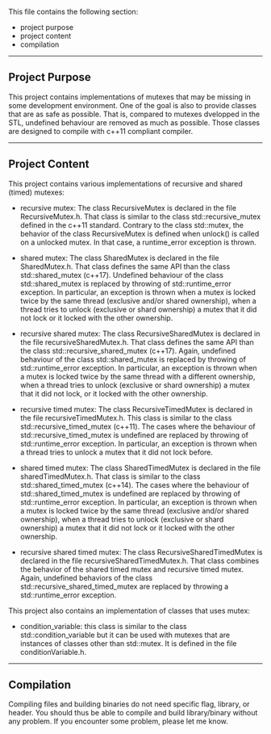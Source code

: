 This file contains the following section:
- project purpose
- project content
- compilation
---------------------------------------------
Project Purpose
---------------------------------------------
This project contains implementations of mutexes that may be missing in some development environment. One of the goal is also to provide classes that are as safe as possible. That is, compared to mutexes dvelopped in the STL, undefined behaviour are removed as much as possible.
Those classes are designed to compile with c++11 compliant compiler.

---------------------------------------------
Project Content
---------------------------------------------

This project contains various implementations of recursive and shared (timed) mutexes:

- recursive mutex: The class RecursiveMutex is declared in the file RecursiveMutex.h. That class is similar to the class std::recursive_mutex defined in the c++11 standard. Contrary to the class std::mutex, the behavior of the class RecursiveMutex is defined when unlock() is called on a unlocked mutex. In that case, a runtime_error exception is thrown. 

- shared mutex: The class SharedMutex is declared in the file SharedMutex.h. That class defines the same API than the class std::shared_mutex (c++17). Undefined behaviour of the class std::shared_mutex is replaced by throwing of std::runtime_error exception. In particular, an exception is thrown when a mutex is locked twice by the same thread (exclusive and/or shared ownership), when a thread tries to unlock (exclusive or shard ownership) a mutex that it did not lock or it locked with the other ownership.

- recursive shared mutex: The class RecursiveSharedMutex is declared in the file recursiveSharedMutex.h. That class defines the same API than the class std::recursive_shared_mutex (c++17). Again, undefined behaviour of the class std::shared_mutex is replaced by throwing of std::runtime_error exception. In particular, an exception is thrown when a mutex is locked twice by the same thread with a different ownership, when a thread tries to unlock (exclusive or shard ownership) a mutex that it did not lock, or it locked with the other ownership.

- recursive timed mutex: The class RecursiveTimedMutex is declared in the file recursiveTimedMutex.h. This class is similar to the class std::recursive_timed_mutex (c++11). The cases where the behaviour of std::recursive_timed_mutex is undefined are replaced by throwing of std::runtime_error exception. In particular, an exception is thrown when a thread tries to unlock a mutex that it did not lock before.

- shared timed mutex: The class SharedTimedMutex is declared in the file sharedTimedMutex.h. That class is similar to the class std::shared_timed_mutex (c++14). The cases where the behaviour of std::shared_timed_mutex is undefined are replaced by throwing of std::runtime_error exception. In particular, an exception is thrown when a mutex is locked twice by the same thread (exclusive and/or shared ownership), when a thread tries to unlock (exclusive or shard ownership) a mutex that it did not lock or it locked with the other ownership. 

- recursive shared timed mutex: The class RecursiveSharedTimedMutex is declared in the file recursiveSharedTimedMutex.h. That class combines the behavior of the shared timed mutex and recursive timed mutex. Again, undefined behaviors of the class std::recursive_shared_timed_mutex are replaced by throwing a std::runtime_error exception. 


This project also contains an implementation of classes that uses mutex:

- condition_variable: this class is similar to the class std::condition_variable but it can be used with mutexes that are instances of classes other than std::mutex. It is defined in the file conditionVariable.h.

---------------------------------------------
Compilation
---------------------------------------------

Compiling files and building binaries do not need specific flag, library, or header. You should thus be able to compile and build library/binary without any problem. If you encounter some problem, please let me know.  
